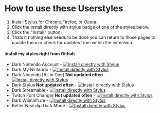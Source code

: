 # How to use these Userstyles
1. Install Stylus for [Chrome](https://chrome.google.com/webstore/detail/stylus/clngdbkpkpeebahjckkjfobafhncgmne),[Firefox](https://addons.mozilla.org/firefox/addon/styl-us/), or [Opera](https://addons.opera.com/en/extensions/details/stylus/). 
2. Click the install directly with stylus badge of one of the styles below.
3. Click the "Install" button.
4. Thats it nothing else needs to be done you can return to those pages to update them or check for updates from within the extension.

#### Install my styles right from Github
* Dark Nintendo Account - <a href="https://raw.githubusercontent.com/CodyMKW/My-Userstyles/master/Styles/Dark%20Nintendo%20Account/nintendo-account.user.css" target="_blank">![Install directly with Stylus](https://img.shields.io/badge/Install%20directly%20with-Stylus-00adad.svg)</a>
* Dark My Nintendo - <a href="https://raw.githubusercontent.com/CodyMKW/My-Userstyles/master/Styles/Dark%20My%20Nintendo/my-nintendo.user.css" target="_blank">![Install directly with Stylus](https://img.shields.io/badge/Install%20directly%20with-Stylus-00adad.svg)</a>
* Dark Nintendo [All in One] **Not updated often** - <a href="https://github.com/CodyMKW/My-Userstyles/raw/master/Styles/Dark%20Nintendo%20%5BAll%20in%20One%20version%5D/dark-nintendo-aio.user.css" target="_blank">![Install directly with Stylus](https://img.shields.io/badge/Install%20directly%20with-Stylus-00adad.svg)</a>
* Dark Stylus **Not updated often** - <a href="https://raw.githubusercontent.com/CodyMKW/My-Userstyles/master/Styles/Dark%20Stylus/dark-stylus.user.css" target="_blank">![Install directly with Stylus](https://img.shields.io/badge/Install%20directly%20with-Stylus-00adad.svg)</a>
* Dark Streamable - <a href="https://raw.githubusercontent.com/CodyMKW/My-Userstyles/master/Styles/Dark%20Streamable/dark-streamable.user.css" target="_blank">![Install directly with Stylus](https://img.shields.io/badge/Install%20directly%20with-Stylus-00adad.svg)</a>
* Twitch Font Changer **Not updated often** - <a href="https://raw.githubusercontent.com/CodyMKW/My-Userstyles/master/Styles/Twitch%20Font%20Changer/twitch-font-changer.user.css" target="_blank">![Install directly with Stylus](https://img.shields.io/badge/Install%20directly%20with-Stylus-00adad.svg)</a>
* Dark Wiimmfi.de - <a href="https://raw.githubusercontent.com/CodyMKW/My-Userstyles/master/Styles/Dark%20Wiimmfi/dark-wiimmfi.user.css" target="_blank">![Install directly with Stylus](https://img.shields.io/badge/Install%20directly%20with-Stylus-00adad.svg)</a>
* Better Neatclip Dark Mode - <a href="https://github.com/CodyMKW/My-Userstyles/raw/master/Styles/Better%20Neatclip%20Dark%20Mode/dark-neatclip.user.css" target="_blank">![Install directly with Stylus](https://img.shields.io/badge/Install%20directly%20with-Stylus-00adad.svg)</a>
